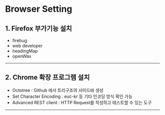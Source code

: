 # Browser Setting


## 1. Firefox 부가기능 설치
- firebug
- web developer
- headingMap
- openWax


---



## 2. Chrome 확장 프로그램 설치

* Octotree : Github 에서 트리구조의 사이드바 생성
* Set Character Encoding : euc-kr 등 기타 인코딩 방식 확인 가능
* Advanced REST client : HTTP Request를 작성하고 테스트할 수 있는 도구




---

